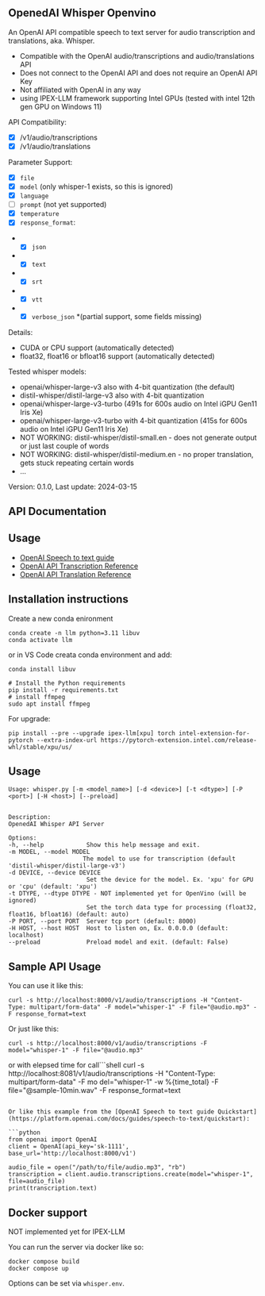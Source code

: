 OpenedAI Whisper Openvino
-------------------------

An OpenAI API compatible speech to text server for audio transcription and translations, aka. Whisper.

- Compatible with the OpenAI audio/transcriptions and audio/translations API
- Does not connect to the OpenAI API and does not require an OpenAI API Key
- Not affiliated with OpenAI in any way
- using IPEX-LLM framework supporting Intel GPUs (tested with intel 12th gen GPU on Windows 11)

API Compatibility:

- [X] /v1/audio/transcriptions
- [X] /v1/audio/translations

Parameter Support:

- [X] `file`
- [X] `model` (only whisper-1 exists, so this is ignored)
- [X] `language`
- [ ] `prompt` (not yet supported)
- [X] `temperature`
- [X] `response_format`:

- - [X] `json`
- - [X] `text`
- - [X] `srt`
- - [X] `vtt`
- - [X] `verbose_json` *(partial support, some fields missing)

Details:

* CUDA or CPU support (automatically detected)
* float32, float16 or bfloat16 support (automatically detected)

Tested whisper models:

* openai/whisper-large-v3 also with 4-bit quantization (the default)
* distil-whisper/distil-large-v3 also with 4-bit quantization
* openai/whisper-large-v3-turbo (491s for 600s audio on Intel iGPU Gen11 Iris Xe)
* openai/whisper-large-v3-turbo with 4-bit quantization (415s for 600s audio on Intel iGPU Gen11 Iris Xe)
* NOT WORKING: distil-whisper/distil-small.en - does not generate output or just last couple of words
* NOT WORKING: distil-whisper/distil-medium.en - no proper translation, gets stuck repeating certain words
* ...

Version: 0.1.0, Last update: 2024-03-15

API Documentation
-----------------

## Usage

* [OpenAI Speech to text guide](https://platform.openai.com/docs/guides/speech-to-text)
* [OpenAI API Transcription Reference](https://platform.openai.com/docs/api-reference/audio/createTranscription)
* [OpenAI API Translation Reference](https://platform.openai.com/docs/api-reference/audio/createTranslation)

Installation instructions
-------------------------

Create a new conda enironment
```shell
conda create -n llm python=3.11 libuv
conda activate llm
```
or in VS Code creata conda environment and add:
```shell
conda install libuv
```

```shell
# Install the Python requirements
pip install -r requirements.txt
# install ffmpeg
sudo apt install ffmpeg
```

For upgrade:
```shell
pip install --pre --upgrade ipex-llm[xpu] torch intel-extension-for-pytorch --extra-index-url https://pytorch-extension.intel.com/release-whl/stable/xpu/us/
```

Usage
-----

```
Usage: whisper.py [-m <model_name>] [-d <device>] [-t <dtype>] [-P <port>] [-H <host>] [--preload]


Description:
OpenedAI Whisper API Server

Options:
-h, --help            Show this help message and exit.
-m MODEL, --model MODEL
                     The model to use for transcription (default 'distil-whisper/distil-large-v3')
-d DEVICE, --device DEVICE
                      Set the device for the model. Ex. 'xpu' for GPU or 'cpu' (default: 'xpu')
-t DTYPE, --dtype DTYPE - NOT implemented yet for OpenVino (will be ignored)
                      Set the torch data type for processing (float32, float16, bfloat16) (default: auto)
-P PORT, --port PORT  Server tcp port (default: 8000)
-H HOST, --host HOST  Host to listen on, Ex. 0.0.0.0 (default: localhost)
--preload             Preload model and exit. (default: False)
```

Sample API Usage
----------------

You can use it like this:

```shell
curl -s http://localhost:8000/v1/audio/transcriptions -H "Content-Type: multipart/form-data" -F model="whisper-1" -F file="@audio.mp3" -F response_format=text
```

Or just like this:

```shell
curl -s http://localhost:8000/v1/audio/transcriptions -F model="whisper-1" -F file="@audio.mp3"
```

or with elepsed time for call```shell
curl -s http://localhost:8081/v1/audio/transcriptions -H "Content-Type: multipart/form-data" -F mo
del="whisper-1" -w %{time_total} -F file="@sample-10min.wav" -F response_format=text
```

Or like this example from the [OpenAI Speech to text guide Quickstart](https://platform.openai.com/docs/guides/speech-to-text/quickstart):

```python
from openai import OpenAI
client = OpenAI(api_key='sk-1111', base_url='http://localhost:8000/v1')

audio_file = open("/path/to/file/audio.mp3", "rb")
transcription = client.audio.transcriptions.create(model="whisper-1", file=audio_file)
print(transcription.text)
```

Docker support
--------------

NOT implemented yet for IPEX-LLM

You can run the server via docker like so:

```shell
docker compose build
docker compose up
```

Options can be set via `whisper.env`.
